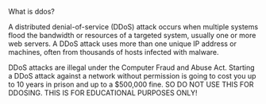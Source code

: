 What is ddos?

A distributed denial-of-service (DDoS) attack occurs when multiple systems flood the bandwidth or resources of a targeted system, usually one or more web servers. A DDoS attack uses more than one unique IP address or machines, often from thousands of hosts infected with malware.

DDoS attacks are illegal under the Computer Fraud and Abuse Act. Starting a DDoS attack against a network without permission is going to cost you up to 10 years in prison and up to a $500,000 fine. SO DO NOT USE THIS FOR DDOSING. THIS IS FOR EDUCATIONAL PURPOSES ONLY!
